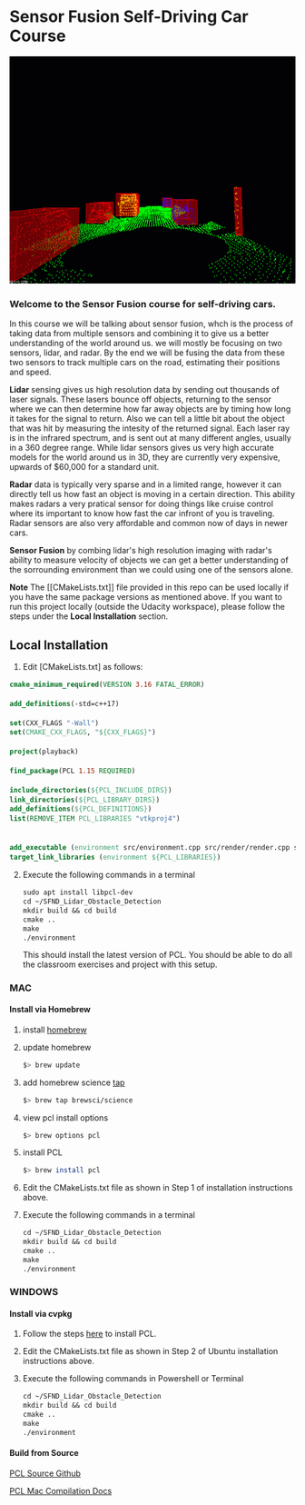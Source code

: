 # Sensor Fusion Self-Driving Car Course

<img src="media/ObstacleDetectionFPS.gif" width="700" height="400" />

### Welcome to the Sensor Fusion course for self-driving cars.

In this course we will be talking about sensor fusion, whch is the process of taking data from multiple sensors and combining it to give us a better understanding of the world around us. we will mostly be focusing on two sensors, lidar, and radar. By the end we will be fusing the data from these two sensors to track multiple cars on the road, estimating their positions and speed.

**Lidar** sensing gives us high resolution data by sending out thousands of laser signals. These lasers bounce off objects, returning to the sensor where we can then determine how far away objects are by timing how long it takes for the signal to return. Also we can tell a little bit about the object that was hit by measuring the intesity of the returned signal. Each laser ray is in the infrared spectrum, and is sent out at many different angles, usually in a 360 degree range. While lidar sensors gives us very high accurate models for the world around us in 3D, they are currently very expensive, upwards of $60,000 for a standard unit.

**Radar** data is typically very sparse and in a limited range, however it can directly tell us how fast an object is moving in a certain direction. This ability makes radars a very pratical sensor for doing things like cruise control where its important to know how fast the car infront of you is traveling. Radar sensors are also very affordable and common now of days in newer cars.

**Sensor Fusion** by combing lidar's high resolution imaging with radar's ability to measure velocity of objects we can get a better understanding of the sorrounding environment than we could using one of the sensors alone.

**Note** The [[CMakeLists.txt]] file provided in this repo can be used locally if you have the same package versions as mentioned above. If you want to run this project locally (outside the Udacity workspace), please follow the steps under the **Local Installation** section.

## Local Installation

1. Edit [CMakeLists.txt] as follows:

```cmake
cmake_minimum_required(VERSION 3.16 FATAL_ERROR)

add_definitions(-std=c++17)

set(CXX_FLAGS "-Wall")
set(CMAKE_CXX_FLAGS, "${CXX_FLAGS}")

project(playback)

find_package(PCL 1.15 REQUIRED)

include_directories(${PCL_INCLUDE_DIRS})
link_directories(${PCL_LIBRARY_DIRS})
add_definitions(${PCL_DEFINITIONS})
list(REMOVE_ITEM PCL_LIBRARIES "vtkproj4")


add_executable (environment src/environment.cpp src/render/render.cpp src/processPointClouds.cpp)
target_link_libraries (environment ${PCL_LIBRARIES})
```

2. Execute the following commands in a terminal

   ```shell
   sudo apt install libpcl-dev
   cd ~/SFND_Lidar_Obstacle_Detection
   mkdir build && cd build
   cmake ..
   make
   ./environment
   ```

   This should install the latest version of PCL. You should be able to do all the classroom exercises and project with this setup.

### MAC

#### Install via Homebrew

1. install [homebrew](https://brew.sh/)
2. update homebrew
   ```bash
   $> brew update
   ```
3. add homebrew science [tap](https://docs.brew.sh/Taps)
   ```bash
   $> brew tap brewsci/science
   ```
4. view pcl install options
   ```bash
   $> brew options pcl
   ```
5. install PCL

   ```bash
   $> brew install pcl
   ```

6. Edit the CMakeLists.txt file as shown in Step 1 of installation instructions above.

7. Execute the following commands in a terminal

   ```shell
   cd ~/SFND_Lidar_Obstacle_Detection
   mkdir build && cd build
   cmake ..
   make
   ./environment
   ```

### WINDOWS

#### Install via cvpkg

1. Follow the steps [here](https://pointclouds.org/downloads/) to install PCL.

2. Edit the CMakeLists.txt file as shown in Step 2 of Ubuntu installation instructions above.

3. Execute the following commands in Powershell or Terminal

   ```shell
   cd ~/SFND_Lidar_Obstacle_Detection
   mkdir build && cd build
   cmake ..
   make
   ./environment
   ```

#### Build from Source

[PCL Source Github](https://github.com/PointCloudLibrary/pcl)

[PCL Mac Compilation Docs](https://pcl.readthedocs.io/projects/tutorials/en/latest/compiling_pcl_macosx.html#compiling-pcl-macosx)
